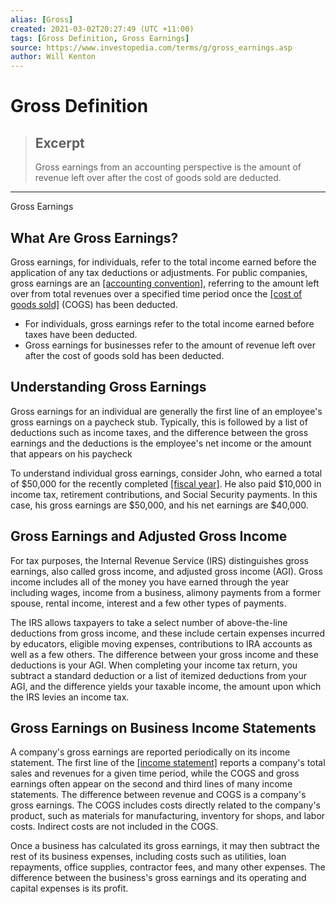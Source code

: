 ```yaml
---
alias: [Gross]
created: 2021-03-02T20:27:49 (UTC +11:00)
tags: [Gross Definition, Gross Earnings]
source: https://www.investopedia.com/terms/g/gross_earnings.asp
author: Will Kenton
---
```


# Gross Definition

> ## Excerpt
> Gross earnings from an accounting perspective is the amount of revenue left over after the cost of goods sold are deducted.

---

Gross Earnings
## What Are Gross Earnings?

Gross earnings, for individuals, refer to the total income earned before the application of any tax deductions or adjustments. For public companies, gross earnings are an [[accounting convention]](https://www.investopedia.com/terms/a/accounting-convention.asp), referring to the amount left over from total revenues over a specified time period once the [[cost of goods sold]](https://www.investopedia.com/terms/c/cogs.asp) (COGS) has been deducted.

-   For individuals, gross earnings refer to the total income earned before taxes have been deducted.
-   Gross earnings for businesses refer to the amount of revenue left over after the cost of goods sold has been deducted.

## Understanding Gross Earnings

Gross earnings for an individual are generally the first line of an employee's gross earnings on a paycheck stub. Typically, this is followed by a list of deductions such as income taxes, and the difference between the gross earnings and the deductions is the employee's net income or the amount that appears on his paycheck

To understand individual gross earnings, consider John, who earned a total of $50,000 for the recently completed [[fiscal year]](https://www.investopedia.com/terms/f/fiscalyear.asp). He also paid $10,000 in income tax, retirement contributions, and Social Security payments. In this case, his gross earnings are $50,000, and his net earnings are $40,000.

## Gross Earnings and Adjusted Gross Income

For tax purposes, the Internal Revenue Service (IRS) distinguishes gross earnings, also called gross income, and adjusted gross income (AGI). Gross income includes all of the money you have earned through the year including wages, income from a business, alimony payments from a former spouse, rental income, interest and a few other types of payments.

The IRS allows taxpayers to take a select number of above-the-line deductions from gross income, and these include certain expenses incurred by educators, eligible moving expenses, contributions to IRA accounts as well as a few others. The difference between your gross income and these deductions is your AGI. When completing your income tax return, you subtract a standard deduction or a list of itemized deductions from your AGI, and the difference yields your taxable income, the amount upon which the IRS levies an income tax.

## Gross Earnings on Business Income Statements

A company's gross earnings are reported periodically on its income statement. The first line of the [[income statement]](https://www.investopedia.com/terms/i/incomestatement.asp) reports a company's total sales and revenues for a given time period, while the COGS and gross earnings often appear on the second and third lines of many income statements. The difference between revenue and COGS is a company's gross earnings. The COGS includes costs directly related to the company's product, such as materials for manufacturing, inventory for shops, and labor costs. Indirect costs are not included in the COGS.

Once a business has calculated its gross earnings, it may then subtract the rest of its business expenses, including costs such as utilities, loan repayments, office supplies, contractor fees, and many other expenses. The difference between the business's gross earnings and its operating and capital expenses is its profit.
